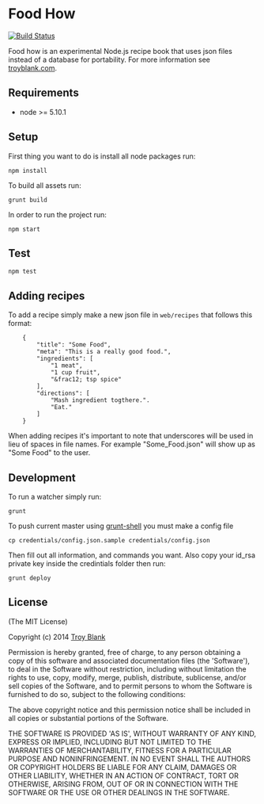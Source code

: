 # Food How

[![Build Status](https://travis-ci.org/troyblank/foodhow.svg?branch=master)](https://travis-ci.org/troyblank/foodhow)

Food how is an experimental Node.js recipe book that uses json files instead of a database for portability. For more information see [troyblank.com](http://troyblank.com/#portfolio:/specimens/2014/foodHow/ "Food How").

## Requirements

* node >= 5.10.1

## Setup
First thing you want to do is install all node packages run:

    npm install

To build all assets run:

    grunt build

In order to run the project run:

    npm start
    
## Test

    npm test

## Adding recipes

To add a recipe simply make a new json file in ```web/recipes``` that follows this format:

        {
            "title": "Some Food",
            "meta": "This is a really good food.",
            "ingredients": [
                "1 meat",
                "1 cup fruit",
                "&frac12; tsp spice"
            ],
            "directions": [
                "Mash ingredient togthere.".
                "Eat."
            ]
        }

When adding recipes it's important to note that underscores will be used in lieu of spaces in file names. For example "Some_Food.json" will show up as "Some Food" to the user.

## Development

To run a watcher simply run:

    grunt
    
To push current master using [grunt-shell](https://www.npmjs.com/package/grunt-shell) you must make a config file

    cp credentials/config.json.sample credentials/config.json
    
Then fill out all information, and commands you want. Also copy your id_rsa private key inside the credintials folder then run:

    grunt deploy

## License

(The MIT License)

Copyright (c) 2014 [Troy Blank](http://www.troyblank.com/#mainNavContent:/contact/ "Troy Blank")

Permission is hereby granted, free of charge, to any person obtaining
a copy of this software and associated documentation files (the
'Software'), to deal in the Software without restriction, including
without limitation the rights to use, copy, modify, merge, publish,
distribute, sublicense, and/or sell copies of the Software, and to
permit persons to whom the Software is furnished to do so, subject to
the following conditions:

The above copyright notice and this permission notice shall be
included in all copies or substantial portions of the Software.

THE SOFTWARE IS PROVIDED 'AS IS', WITHOUT WARRANTY OF ANY KIND,
EXPRESS OR IMPLIED, INCLUDING BUT NOT LIMITED TO THE WARRANTIES OF
MERCHANTABILITY, FITNESS FOR A PARTICULAR PURPOSE AND NONINFRINGEMENT.
IN NO EVENT SHALL THE AUTHORS OR COPYRIGHT HOLDERS BE LIABLE FOR ANY
CLAIM, DAMAGES OR OTHER LIABILITY, WHETHER IN AN ACTION OF CONTRACT,
TORT OR OTHERWISE, ARISING FROM, OUT OF OR IN CONNECTION WITH THE
SOFTWARE OR THE USE OR OTHER DEALINGS IN THE SOFTWARE.

